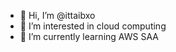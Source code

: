 - 👋 Hi, I’m @ittaibxo
- 👀 I’m interested in cloud computing
- 🌱 I’m currently learning AWS SAA

<!---
ittaibxo/ittaibxo is a ✨ special ✨ repository because its `README.md` (this file) appears on your GitHub profile.
You can click the Preview link to take a look at your changes.
--->
